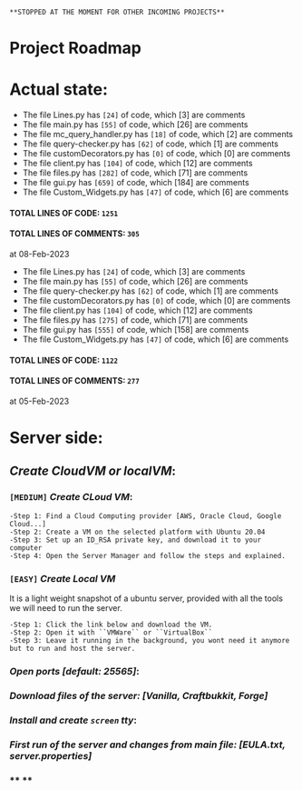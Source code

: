 `**STOPPED AT THE MOMENT FOR OTHER INCOMING PROJECTS**`
# **Project Roadmap**

# **Actual state:**

- The file Lines.py has  `[24]`  of code, which  [3]  are comments
- The file main.py has  `[55]`  of code, which  [26]  are comments
- The file mc_query_handler.py has  `[18]`  of code, which  [2]  are comments
- The file query-checker.py has  `[62]`  of code, which  [1]  are comments
- The file customDecorators.py has  `[0]`  of code, which  [0]  are comments
- The file client.py has  `[104]`  of code, which  [12]  are comments
- The file files.py has  `[282]`  of code, which  [71]  are comments
- The file gui.py has  `[659]`  of code, which  [184]  are comments
- The file Custom_Widgets.py has  `[47]`  of code, which  [6]  are comments
#### TOTAL LINES OF CODE: `1251`
#### TOTAL LINES OF COMMENTS: `305`
at 08-Feb-2023

- The file Lines.py has  `[24]`  of code, which  [3]  are comments
- The file main.py has  `[55]`  of code, which  [26]  are comments
- The file query-checker.py has  `[62]`  of code, which  [1]  are comments
- The file customDecorators.py has  `[0]`  of code, which  [0]  are comments
- The file client.py has  `[104]`  of code, which  [12]  are comments
- The file files.py has  `[275]`  of code, which  [71]  are comments
- The file gui.py has  `[555]`  of code, which  [158]  are comments
- The file Custom_Widgets.py has  `[47]`  of code, which  [6]  are comments
#### TOTAL LINES OF CODE: `1122`
#### TOTAL LINES OF COMMENTS: `277`
at 05-Feb-2023


# **Server side:**
## *Create **CloudVM** or **localVM***:

### `[MEDIUM]` ***Create CLoud VM*:**
    -Step 1: Find a Cloud Computing provider [AWS, Oracle Cloud, Google Cloud...]
    -Step 2: Create a VM on the selected platform with Ubuntu 20.04
    -Step 3: Set up an ID_RSA private key, and download it to your computer
    -Step 4: Open the Server Manager and follow the steps and explained.
### `[EASY]` ***Create Local VM***
It is a light weight snapshot of a ubuntu server, provided with all the tools we will need to run the server.

    -Step 1: Click the link below and download the VM.
    -Step 2: Open it with ``VMWare`` or ``VirtualBox``
    -Step 3: Leave it running in the background, you wont need it anymore but to run and host the server.


### *Open ports [default: **25565**]*:

### *Download files of the **server**: [Vanilla, Craftbukkit, Forge]*

### *Install and create **`screen`** tty*:

### *First run of the server and changes from main file: [EULA.txt, server.properties]*

### ** **
